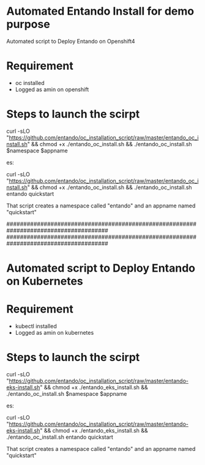 # Automated Entando Install for demo purpose
Automated script to Deploy Entando on Openshift4

# Requirement
- oc installed
- Logged as amin on openshift

# Steps to launch the scirpt

curl -sLO  "https://github.com/entando/oc_installation_script/raw/master/entando_oc_install.sh" && chmod +x ./entando_oc_install.sh && ./entando_oc_install.sh $namespace $appname

es:

curl -sLO  "https://github.com/entando/oc_installation_script/raw/master/entando_oc_install.sh" && chmod +x ./entando_oc_install.sh && ./entando_oc_install.sh entando quickstart

That script creates a namespace called "entando" and an appname named "quickstart"

######################################################################################
######################################################################################

# Automated script to Deploy Entando on Kubernetes

# Requirement
- kubectl installed
- Logged as amin on kubernetes

# Steps to launch the scirpt

curl -sLO  "https://github.com/entando/oc_installation_script/raw/master/entando-eks-install.sh" && chmod +x ./entando_eks_install.sh && ./entando_oc_install.sh $namespace $appname

es:

curl -sLO  "https://github.com/entando/oc_installation_script/raw/master/entando-eks-install.sh" && chmod +x ./entando_eks_install.sh && ./entando_oc_install.sh entando quickstart

That script creates a namespace called "entando" and an appname named "quickstart"
